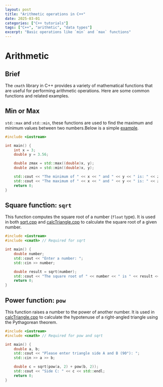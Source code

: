 ```yaml
---
layout: post
title: "Arithmetic operations in C++"
date: 2025-03-01
categories: ["C++ tutorials"]
tags: ["C++", "arithmtic", "data types"]
excerpt: "Basic operations like `min` and `max` functions"
---
```


# Arithmetic



## Brief

The `cmath` library in C++ provides a variety of mathematical functions that are useful for performing arithmetic operations. Here are some common functions and related examples.



## Min or Max

`std::max` and `std::min`, these functions are used to find the maximum and minimum values between two numbers.Below is a simple [example]().

```c++
#include <iostream>

int main() {
    int x = 3;
    double y = 3.56;

    double zmax = std::max((double)x, y);
    double zmin = std::min((double)x, y);

    std::cout << "The minimum of " << x << " and " << y << " is: " << zmin << std::endl;
    std::cout << "The maximum of " << x << " and " << y << " is: " << zmax << std::endl;
    return 0;
}
```



## Square function: `sqrt` 

This function computes the square root of a number (`float` type). It is used in both [sqrt.cpp](vscode-file://vscode-app/d:/Programs/VScode/resources/app/out/vs/code/electron-sandbox/workbench/workbench.html) and [calcTriangle.cpp](vscode-file://vscode-app/d:/Programs/VScode/resources/app/out/vs/code/electron-sandbox/workbench/workbench.html) to calculate the square root of a given number. 

```c++
#include <iostream>
#include <cmath> // Required for sqrt

int main() {
    double number;
    std::cout << "Enter a number: ";
    std::cin >> number;

    double result = sqrt(number);
    std::cout << "The square root of " << number << " is " << result << std::endl;
    return 0;
}
```



## Power function: `pow`

This function raises a number to the power of another number. It is used in [calcTriangle.cpp](vscode-file://vscode-app/d:/Programs/VScode/resources/app/out/vs/code/electron-sandbox/workbench/workbench.html) to calculate the hypotenuse of a right-angled triangle using the Pythagorean theorem.

```c++
#include <iostream>
#include <cmath> // Required for pow and sqrt

int main() {
    double a, b;
    std::cout << "Please enter triangle side A and B (90°): ";
    std::cin >> a >> b;

    double c = sqrt(pow(a, 2) + pow(b, 2));
    std::cout << "Side C: " << c << std::endl;
    return 0;
}
```

